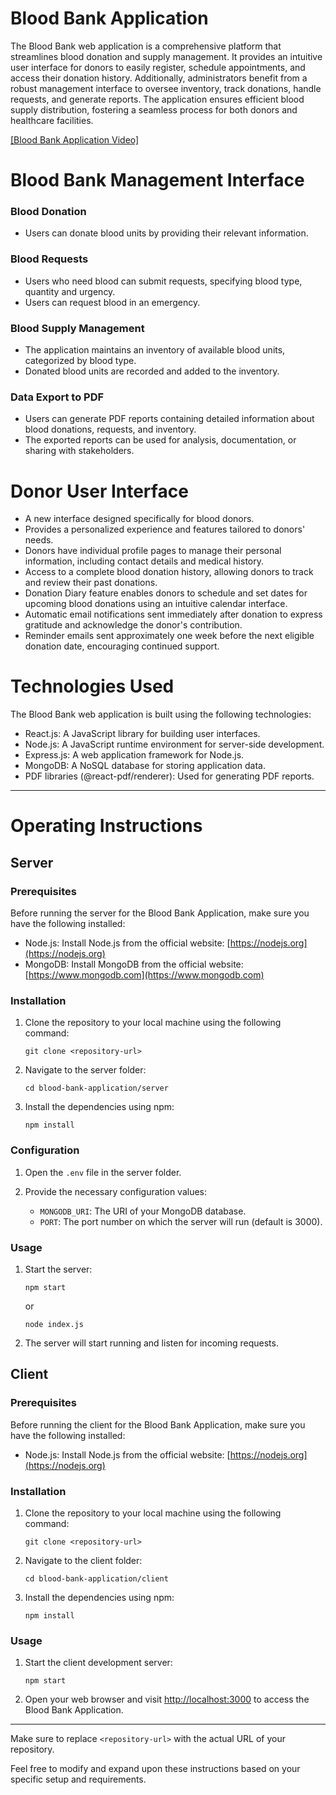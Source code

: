 # Blood Bank Application
The Blood Bank web application is a comprehensive platform that streamlines blood donation and supply management. It provides an intuitive user interface for donors to easily register, schedule appointments, and access their donation history. Additionally, administrators benefit from a robust management interface to oversee inventory, track donations, handle requests, and generate reports. The application ensures efficient blood supply distribution, fostering a seamless process for both donors and healthcare facilities.


[[Blood Bank Application Video]](https://www.youtube.com/watch?v=ZG9EQIlboA8)




# Blood Bank Management Interface


   ### Blood Donation
 
   * Users can donate blood units by providing their relevant information.
 
  ### Blood Requests
 
   * Users who need blood can submit requests, specifying blood type, quantity and urgency.
   * Users can request blood in an emergency.
 
  ### Blood Supply Management
  
   * The application maintains an inventory of available blood units, categorized by blood type.
   * Donated blood units are recorded and added to the inventory.
 
  ### Data Export to PDF
 
   * Users can generate PDF reports containing detailed information about blood donations, requests, and inventory.
   * The exported reports can be used for analysis, documentation, or sharing with stakeholders.

# Donor User Interface

 * A new interface designed specifically for blood donors.
 * Provides a personalized experience and features tailored to donors' needs.
 * Donors have individual profile pages to manage their personal information, including contact details and medical history.
 * Access to a complete blood donation history, allowing donors to track and review their past donations.
 * Donation Diary feature enables donors to schedule and set dates for upcoming blood donations using an intuitive calendar interface.
 * Automatic email notifications sent immediately after donation to express gratitude and acknowledge the donor's contribution.
 * Reminder emails sent approximately one week before the next eligible donation date, encouraging continued support.



 
 # Technologies Used
  The Blood Bank web application is built using the following technologies:
 
   * React.js: A JavaScript library for building user interfaces.
   * Node.js: A JavaScript runtime environment for server-side development.
   * Express.js: A web application framework for Node.js.
   * MongoDB: A NoSQL database for storing application data.
   * PDF libraries (@react-pdf/renderer): Used for generating PDF reports.

---

# Operating Instructions

## Server

### Prerequisites
Before running the server for the Blood Bank Application, make sure you have the following installed:

- Node.js: Install Node.js from the official website: [https://nodejs.org](https://nodejs.org)
- MongoDB: Install MongoDB from the official website: [https://www.mongodb.com](https://www.mongodb.com)

### Installation
1. Clone the repository to your local machine using the following command:
   ```
   git clone <repository-url>
   ```

2. Navigate to the server folder:
   ```
   cd blood-bank-application/server
   ```

3. Install the dependencies using npm:
   ```
   npm install
   ```

### Configuration
1. Open the `.env` file in the server folder.

2. Provide the necessary configuration values:
   - `MONGODB_URI`: The URI of your MongoDB database.
   - `PORT`: The port number on which the server will run (default is 3000).

### Usage
1. Start the server:
   ```
   npm start
   ```
   or
   ```
   node index.js
   ```

2. The server will start running and listen for incoming requests.

## Client

### Prerequisites
Before running the client for the Blood Bank Application, make sure you have the following installed:

- Node.js: Install Node.js from the official website: [https://nodejs.org](https://nodejs.org)

### Installation
1. Clone the repository to your local machine using the following command:
   ```
   git clone <repository-url>
   ```

2. Navigate to the client folder:
   ```
   cd blood-bank-application/client
   ```

3. Install the dependencies using npm:
   ```
   npm install
   ```

### Usage
1. Start the client development server:
   ```
   npm start
   ```

2. Open your web browser and visit [http://localhost:3000](http://localhost:3000) to access the Blood Bank Application.

---

Make sure to replace `<repository-url>` with the actual URL of your repository.

Feel free to modify and expand upon these instructions based on your specific setup and requirements.
